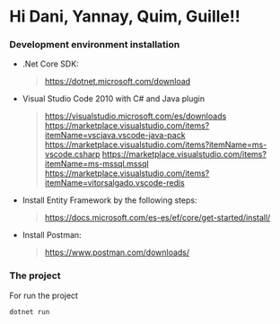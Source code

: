 # Hi Dani, Yannay, Quim, Guille!! 

### Development environment installation
  - .Net Core SDK: 
    > https://dotnet.microsoft.com/download
  - Visual Studio Code 2010 with C# and Java plugin
    > https://visualstudio.microsoft.com/es/downloads
    > https://marketplace.visualstudio.com/items?itemName=vscjava.vscode-java-pack
    > https://marketplace.visualstudio.com/items?itemName=ms-vscode.csharp
    > https://marketplace.visualstudio.com/items?itemName=ms-mssql.mssql
    > https://marketplace.visualstudio.com/items?itemName=vitorsalgado.vscode-redis
  - Install Entity Framework by the following steps:
	> https://docs.microsoft.com/es-es/ef/core/get-started/install/
  - Install Postman:
  	> https://www.postman.com/downloads/
### The project
For run the project
```sh
dotnet run
```
